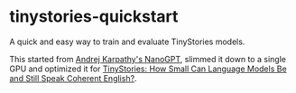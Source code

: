 # tinystories-quickstart
A quick and easy way to train and evaluate TinyStories models.

This started from [Andrej Karpathy's NanoGPT](https://github.com/karpathy/build-nanogpt), slimmed it down to a single GPU and optimized it for [TinyStories: How Small Can Language Models Be and Still Speak Coherent English?](https://arxiv.org/abs/2305.07759).
